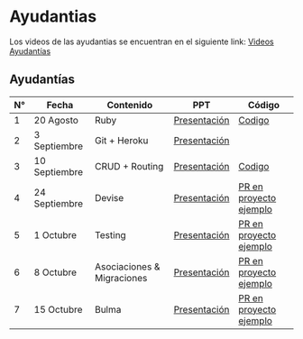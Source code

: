 # Ayudantias 

Los videos de las ayudantias se encuentran en el siguiente link: [Videos Ayudantías](https://drive.google.com/drive/folders/1tjdI2pFCf_io54h8tkE6evFwQPw_TRtB?usp=sharing)

## Ayudantías
| N°| Fecha          | Contenido              | PPT     | Código |
|---|----------------|------------------------|---------|---------
| 1 | 20 Agosto      | Ruby                   | [Presentación](https://github.com/IIC2143-2021-2/Syllabus/blob/main/Ayudant%C3%ADas/1.%20Ruby/0%20-%20IIC2143%20-%20Ruby.pdf)   | [Codigo](https://github.com/IIC2143-2021-2/Syllabus/tree/main/Ayudant%C3%ADas/1.%20Ruby) |
| 2 | 3 Septiembre   | Git + Heroku           | [Presentación](https://github.com/IIC2143-2021-2/Syllabus/blob/main/Ayudant%C3%ADas/2.%20Git%20%2B%20Heroku/git-cheat-sheet-education.pdf)   |  |
| 3 | 10 Septiembre  | CRUD + Routing         | [Presentación](https://github.com/IIC2143-2021-2/Syllabus/blob/main/Ayudant%C3%ADas/3.%20CRUD%20%2B%20Routing/Ayudant%C3%ADa%20CRUD.pdf)   | [Codigo](https://github.com/IIC2143-2021-2/Steam.rb/tree/6db5c203988b27e7bc506511b3c602be09e99a6d) |
| 4 | 24 Septiembre  | Devise                 | [Presentación](https://github.com/IIC2143-2021-2/Syllabus/blob/main/Ayudant%C3%ADas/4.%20Devise/Ayudant%C3%ADa%20Devise.pdf)   | [PR en proyecto ejemplo](https://github.com/IIC2143-2021-2/Steam.rb/pull/1) |
| 5 | 1 Octubre   | Testing                 | [Presentación](https://github.com/IIC2143-2021-2/Syllabus/blob/main/Ayudant%C3%ADas/5.%20Testing/Ayudant%C3%ADa%20Testing.pdf)   | [PR en proyecto ejemplo](https://github.com/IIC2143-2021-2/Steam.rb/pull/4) |
| 6 | 8 Octubre   | Asociaciones & Migraciones  | [Presentación](https://github.com/IIC2143-2021-2/Syllabus/blob/main/Ayudant%C3%ADas/6.%20Migraciones%20%2B%20Asociaciones%20%2B%20Seeds/Migraciones%20%26%20Asociaciones.pdf)   | [PR en proyecto ejemplo](https://github.com/IIC2143-2021-2/Steam.rb/pull/5) |
| 7 | 15 Octubre   | Bulma  | [Presentación](https://github.com/IIC2143-2021-2/Syllabus/blob/main/Ayudant%C3%ADas/7.%20Bulma/Ayudant%C3%ADa%20Bulma.pdf)   | [PR en proyecto ejemplo](https://github.com/IIC2143-2021-2/Steam.rb/pull/6) |

